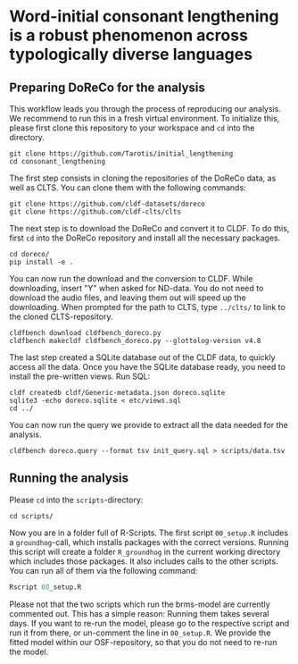 # Word-initial consonant lengthening is a robust phenomenon across typologically diverse languages

## Preparing DoReCo for the analysis

This workflow leads you through the process of reproducing our analysis. We recommend to run this in a fresh virtual environment. To initialize this, please first clone this repository to your workspace and `cd` into the directory.

```CLI
git clone https://github.com/Tarotis/initial_lengthening
cd consonant_lengthening
```

The first step consists in cloning the repositories of the DoReCo data, as well as CLTS. You can clone them with the following commands:

```CLI
git clone https://github.com/cldf-datasets/doreco
git clone https://github.com/cldf-clts/clts
```

The next step is to download the DoReCo and convert it to CLDF. To do this, first `cd` into the DoReCo repository and install all the necessary packages.

```CLI
cd doreco/
pip install -e .
```

You can now run the download and the conversion to CLDF. While downloading, insert "Y" when asked for ND-data. You do not need to download the audio files, and leaving them out will speed up the downloading. When prompted for the path to CLTS, type `../clts/` to link to the cloned CLTS-repository.

```
cldfbench download cldfbench_doreco.py
cldfbench makecldf cldfbench_doreco.py --glottolog-version v4.8
```

The last step created a SQLite database out of the CLDF data, to quickly access all the data. Once you have the SQLite database ready, you need to install the pre-written views. Run SQL:

```
cldf createdb cldf/Generic-metadata.json doreco.sqlite
sqlite3 -echo doreco.sqlite < etc/views.sql
cd ../
```

You can now run the query we provide to extract all the data needed for the analysis.

```
cldfbench doreco.query --format tsv init_query.sql > scripts/data.tsv
```

## Running the analysis

Please `cd` into the `scripts`-directory:

```CLI
cd scripts/
```

Now you are in a folder full of R-Scripts. The first script `00_setup.R` includes a `groundhog`-call, which installs packages with the correct versions. Running this script will create a folder `R_groundhog` in the current working directory which includes those packages. It also includes calls to the other scripts. You can run all of them via the following command:

```R
Rscript 00_setup.R
```

Please not that the two scripts which run the brms-model are currently commented out. This has a simple reason: Running them takes several days. If you want to re-run the model, please go to the respective script and run it from there, or un-comment the line in `00_setup.R`. We provide the fitted model within our OSF-repository, so that you do not need to re-run the model.
